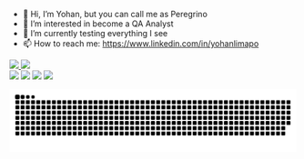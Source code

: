 - 👋 Hi, I’m Yohan, but you can call me as Peregrino
- 👀 I’m interested in become a QA Analyst
- 🌱 I’m currently testing everything I see
- 📫 How to reach me: https://www.linkedin.com/in/yohanlimapo

 <div>
  <a href="https://github.com/yohanlimapo/github-readme-stats">
  <img height="180em" src="https://github-readme-stats.vercel.app/api?username=yohanlimapo&show_icons=true&theme=tokyonight&include_all_commits=true&count_private=true"/>
  <img height="180em" src="https://github-readme-stats.vercel.app/api/top-langs/?username=yohanlimapo&layout=compact&langs_count=7&theme=tokyonight"/>
</div>

  <div> 
  <a href="https://wa.me/5561996085486" target="_blank"><img src="https://img.shields.io/badge/WhatsApp-25D366?style=for-the-badge&logo=whatsapp&logoColor=white" target="_blank"></a>
  <a href="https://instagram.com/yohanlimapo" target="_blank"><img src="https://img.shields.io/badge/-Instagram-%23E4405F?style=for-the-badge&logo=instagram&logoColor=white" target="_blank"></a>
  <a href = "mailto:yohan.limapo@gmail.com"><img src="https://img.shields.io/badge/Gmail-D14836?style=for-the-badge&logo=gmail&logoColor=white" target="_blank"></a>
  <a href="https://www.linkedin.com/in/yohanlimapo" target="_blank"><img src="https://img.shields.io/badge/-LinkedIn-%230077B5?style=for-the-badge&logo=linkedin&logoColor=white" target="_blank"></a> 
 
  ![Snake animation](https://github.com/yohanlimapo/yohanlimapo/blob/output/github-contribution-grid-snake.svg)
 
</div>
<!---
yohanlimapo/yohanlimapo is a ✨ special ✨ repository because its `README.md` (this file) appears on your GitHub profile.
You can click the Preview link to take a look at your changes.
--->
